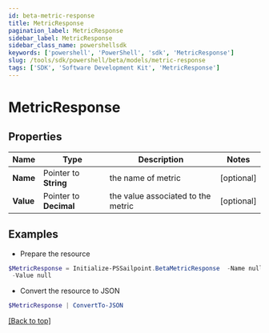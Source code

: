 ```yaml
---
id: beta-metric-response
title: MetricResponse
pagination_label: MetricResponse
sidebar_label: MetricResponse
sidebar_class_name: powershellsdk
keywords: ['powershell', 'PowerShell', 'sdk', 'MetricResponse'] 
slug: /tools/sdk/powershell/beta/models/metric-response
tags: ['SDK', 'Software Development Kit', 'MetricResponse']
---
```



# MetricResponse

## Properties

Name | Type | Description | Notes
------------ | ------------- | ------------- | -------------
**Name** |  Pointer to **String** | the name of metric | [optional] 
**Value** |  Pointer to **Decimal** | the value associated to the metric | [optional] 

## Examples

- Prepare the resource
```powershell
$MetricResponse = Initialize-PSSailpoint.BetaMetricResponse  -Name null `
 -Value null
```

- Convert the resource to JSON
```powershell
$MetricResponse | ConvertTo-JSON
```


[[Back to top]](#) 

